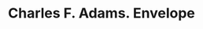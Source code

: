 ---
doi: 10.7916/D8C267JG
date_other: '1880'
date_other_textual: 1880-1889
form: printed ephemera
genre:
- Envelopes
name:
- Charles F. Adams
object_in_context_url: https://biggert.cul.columbia.edu/items/view/ave_biggert_01244
subject_hierarchical_geographic:
- Cincinnati, Ohio, United States
subject_name:
- Charles F. Adams
title: Charles F. Adams. Envelope
sort_title: Charles F. Adams. Envelope
call_number: ave_biggert_01244
coordinates:
- 39.1,-84.51666666666667
pid: ave_biggert_01244
identifiers: ave_biggert_01244
thumbnail: https://derivativo-1.library.columbia.edu/iiif/2/ldpd:343298/full/!256,256/0/native.jpg
permalink: /biggert/ave_biggert_01244/
layout: iiif-image-page
---